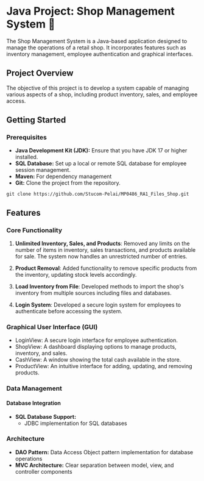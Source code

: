 # Java Project: Shop Management System 🏪

The Shop Management System is a Java-based application designed to manage the operations of a retail shop. It incorporates features such as inventory management, employee authentication and graphical interfaces.

## Project Overview

The objective of this project is to develop a system capable of managing various aspects of a shop, including product inventory, sales, and employee access. 

## Getting Started
### Prerequisites
- **Java Development Kit (JDK):** Ensure that you have JDK 17 or higher installed.
- **SQL Database:** Set up a local or remote SQL database for employee session management.
- **Maven:** For dependency management
- **Git:** Clone the project from the repository.

```
git clone https://github.com/Stucom-Pelai/MP0486_RA1_Files_Shop.git
```

## Features
### Core Functionality
1) **Unlimited Inventory, Sales, and Products**: Removed any limits on the number of items in inventory, sales transactions, and products available for sale. The system now handles an unrestricted number of entries.
   
2) **Product Removal**: Added functionality to remove specific products from the inventory, updating stock levels accordingly.

3) **Load Inventory from File**: Developed methods to import the shop's inventory from multiple sources including files and databases.
 
4) **Login System**: Developed a secure login system for employees to authenticate before accessing the system.

### Graphical User Interface (GUI)
   - LoginView: A secure login interface for employee authentication.
   - ShopView: A dashboard displaying options to manage products, inventory, and sales.
   - CashView: A window showing the total cash available in the store.
   - ProductView: An intuitive interface for adding, updating, and removing products.
 
### Data Management
#### Database Integration
   - **SQL Database Support:**
      - JDBC implementation for SQL databases

### Architecture
- **DAO Pattern:** Data Access Object pattern implementation for database operations
- **MVC Architecture:** Clear separation between model, view, and controller components
